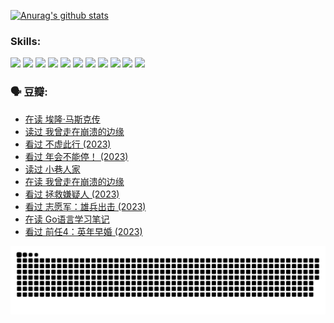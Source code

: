 
[![Anurag's github stats](https://github-readme-stats.vercel.app/api?username=w940853815)](https://github.com/anuraghazra/github-readme-stats)

### Skills:

<code><img height="32" src="https://cdn.jsdelivr.net/npm/simple-icons@v5/icons/python.svg"></code>
<code><img height="32" src="https://cdn.jsdelivr.net/npm/simple-icons@v5/icons/javascript.svg"></code>
<code><img height="32" src="https://cdn.jsdelivr.net/npm/simple-icons@v5/icons/django.svg"></code>
<code><img height="32" src="https://cdn.jsdelivr.net/npm/simple-icons@v5/icons/flask.svg"></code>
<code><img height="32" src="https://cdn.jsdelivr.net/npm/simple-icons@v5/icons/vuetify.svg"></code>
<code><img height="32" src="https://cdn.jsdelivr.net/npm/simple-icons@v5/icons/git.svg"></code>
<code><img height="32" src="https://cdn.jsdelivr.net/npm/simple-icons@v5/icons/docker.svg"></code>
<code><img height="32" src="https://cdn.jsdelivr.net/npm/simple-icons@v5/icons/postgresql.svg"></code>
<code><img height="32" src="https://cdn.jsdelivr.net/npm/simple-icons@v5/icons/elasticsearch.svg"></code>
<code><img height="32" src="https://cdn.jsdelivr.net/npm/simple-icons@v5/icons/macos.svg"></code>
<code><img height="32" src="https://cdn.jsdelivr.net/npm/simple-icons@v5/icons/linux.svg"></code>

### 🗣 豆瓣:

<!-- DOUBAN-ACTIVITIES:START -->
- [在读 埃隆·马斯克传](https://www.douban.com/people/136069238/status/4500417190/?_i=06047949)
- [读过 我曾走在崩溃的边缘](https://www.douban.com/people/136069238/status/4500416754/?_i=06047949)
- [看过 不虚此行‎ (2023)](https://www.douban.com/people/136069238/status/4499973052/?_i=06047949)
- [看过 年会不能停！‎ (2023)](https://www.douban.com/people/136069238/status/4498582002/?_i=06047949)
- [读过 小巷人家](https://www.douban.com/people/136069238/status/4489290935/?_i=06047949)
- [在读 我曾走在崩溃的边缘](https://www.douban.com/people/136069238/status/4489290559/?_i=06047949)
- [看过 拯救嫌疑人‎ (2023)](https://www.douban.com/people/136069238/status/4477421513/?_i=06047949)
- [看过 志愿军：雄兵出击‎ (2023)](https://www.douban.com/people/136069238/status/4465247367/?_i=06047949)
- [在读 Go语言学习笔记](https://www.douban.com/people/136069238/status/4459852901/?_i=06047949)
- [看过 前任4：英年早婚‎ (2023)](https://www.douban.com/people/136069238/status/4458320768/?_i=06047949)
<!-- DOUBAN-ACTIVITIES:END -->


![Snake animation](https://raw.githubusercontent.com/w940853815/w940853815/output/github-contribution-grid-snake.svg)

<!--
**w940853815/w940853815** is a ✨ _special_ ✨ repository because its `README.md` (this file) appears on your GitHub profile.

Here are some ideas to get you started:

- 🔭 I’m currently working on ...
- 🌱 I’m currently learning ...
- 👯 I’m looking to collaborate on ...
- 🤔 I’m looking for help with ...
- 💬 Ask me about ...
- 📫 How to reach me: ...
- 😄 Pronouns: ...
- ⚡ Fun fact: ...
-->
